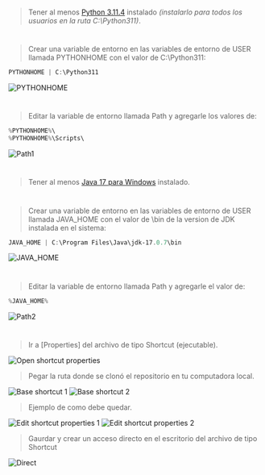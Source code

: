#

> Tener al menos [Python 3.11.4](https://www.python.org/downloads/) instalado _(instalarlo para todos los usuarios en la ruta C:\Python311)_.

#

> Crear una variable de entorno en las variables de entorno de USER llamada PYTHONHOME con el valor de C:\Python311:

```powershell
PYTHONHOME | C:\Python311
```

![PYTHONHOME](https://i.ibb.co/KyYHjP0/awasd.png)

#

> Editar la variable de entorno llamada Path y agregarle los valores de:

```powershell
%PYTHONHOME%\
%PYTHONHOME%\Scripts\
```

![Path1](https://i.ibb.co/Q63ydNX/Path.png)

#

> Tener al menos [Java 17 para Windows](https://www.oracle.com/java/technologies/javase/jdk17-archive-downloads.html) instalado.

#

> Crear una variable de entorno en las variables de entorno de USER llamada JAVA_HOME con el valor de \bin de la version de JDK instalada en el sistema:

```powershell
JAVA_HOME | C:\Program Files\Java\jdk-17.0.7\bin
```

![JAVA_HOME](https://i.ibb.co/kxDWw19/java-home.png)

#

> Editar la variable de entorno llamada Path y agregarle el valor de:

```powershell
%JAVA_HOME%
```

![Path2](https://i.ibb.co/qkVQgK4/path2.png)

#

> Ir a [Properties] del archivo de tipo Shortcut (ejecutable).

![Open shortcut properties](https://i.ibb.co/yRTHJb9/shortcut.png)

> Pegar la ruta donde se clonó el repositorio en tu computadora local.

![Base shortcut 1](https://i.ibb.co/3rYYBMd/base-1.png)
![Base shortcut 2](https://i.ibb.co/47P2x80/base-2.png)

> Ejemplo de como debe quedar.

![Edit shortcut properties 1](https://i.ibb.co/SKWJNgf/real-1.png)
![Edit shortcut properties 2](https://i.ibb.co/0QSnXds/real-2.png)

> Gaurdar y crear un acceso directo en el escritorio del archivo de tipo Shortcut

![Direct](https://i.ibb.co/H4xSrg9/shortcut-access.png)
